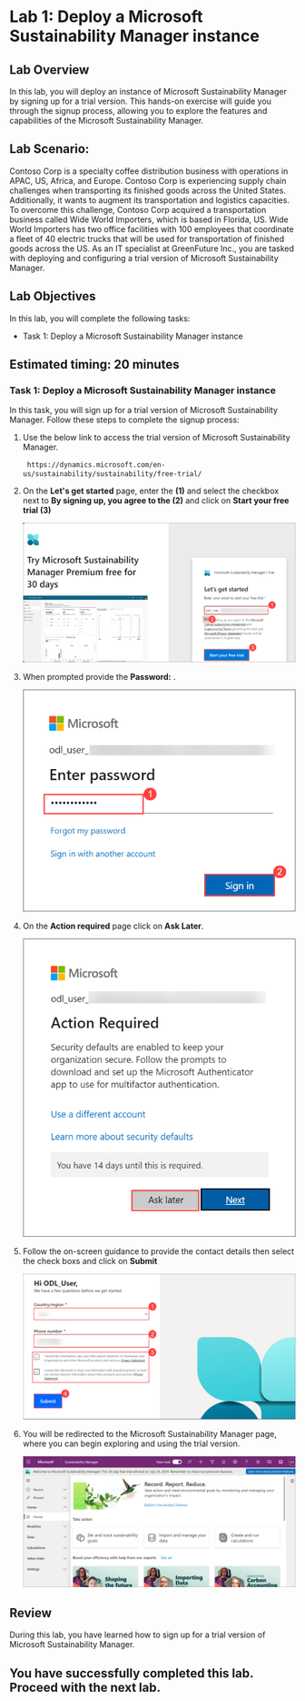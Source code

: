 # Lab 1: Deploy a Microsoft Sustainability Manager instance

## Lab Overview
In this lab, you will deploy an instance of Microsoft Sustainability Manager by signing up for a trial version. This hands-on exercise will guide you through the signup process, allowing you to explore the features and capabilities of the Microsoft Sustainability Manager.

## Lab Scenario:

Contoso Corp is a specialty coffee distribution business with operations in APAC, US, Africa, and Europe. Contoso Corp is experiencing supply chain challenges when transporting its finished goods across the United States. Additionally, it wants to augment its transportation and logistics capacities. To overcome this challenge, Contoso Corp acquired a transportation business called Wide World Importers, which is based in Florida, US. Wide World Importers has two office facilities with 100 employees that coordinate a fleet of 40 electric trucks that will be used for transportation of finished goods across the US. As an IT specialist at GreenFuture Inc., you are tasked with deploying and configuring a trial version of Microsoft Sustainability Manager.

## Lab Objectives
In this lab, you will complete the following tasks:

- Task 1: Deploy a Microsoft Sustainability Manager instance

## Estimated timing: 20 minutes

### Task 1: Deploy a Microsoft Sustainability Manager instance

In this task, you will sign up for a trial version of Microsoft Sustainability Manager. Follow these steps to complete the signup process:
  
1. Use the below link to access the trial version of Microsoft Sustainability Manager.

   ```
    https://dynamics.microsoft.com/en-us/sustainability/sustainability/free-trial/
   ```
1. On the **Let's get started** page, enter the <inject key="AzureAdUserEmail"></inject> **(1)** and select the checkbox next to **By signing up, you agree to the (2)** and click on **Start your free trial (3)**

   ![](../media/new-img1.png)

1. When prompted provide the **Password:** <inject key="User's Password"></inject>.

     ![](../media/new-img2.png)
   
1. On the **Action required** page click on **Ask Later**.

     ![](../media/new-img3.png)
   
1. Follow the on-screen guidance to provide the contact details then select the check boxs and click on **Submit**

    ![](../media/new-img4.png)

1. You will be redirected to the Microsoft Sustainability Manager page, where you can begin exploring and using the trial version.

   ![](../media/new-img5.png)

## Review 

During this lab, you have learned how to sign up for a trial version of Microsoft Sustainability Manager.

## You have successfully completed this lab. Proceed with the next lab.
